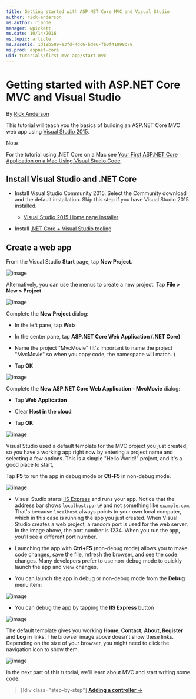 ```yaml
---
title: Getting started with ASP.NET Core MVC and Visual Studio
author: rick-anderson
ms.author: riande
manager: wpickett
ms.date: 10/14/2016
ms.topic: article
ms.assetid: 1d18b589-e3fd-4dc6-bde6-fb0f41998d78
ms.prod: aspnet-core
uid: tutorials/first-mvc-app/start-mvc
---
```

# Getting started with ASP.NET Core MVC and Visual Studio

By [Rick Anderson](https://twitter.com/RickAndMSFT)

This tutorial will teach you the basics of building an ASP.NET Core MVC web app using [Visual Studio 2015](https://www.visualstudio.com/en-us/visual-studio-homepage-vs.aspx).

> [!NOTE]
> For the tutorial using .NET Core on a Mac see [Your First ASP.NET Core Application on a Mac Using Visual Studio Code](../your-first-mac-aspnet.md).

## Install Visual Studio and .NET Core

* Install Visual Studio Community 2015. Select the Community download and the default installation. Skip this step if you have Visual Studio 2015 installed.

  * [Visual Studio 2015 Home page installer](https://www.visualstudio.com/en-us/visual-studio-homepage-vs.aspx)

* Install [.NET Core + Visual Studio tooling](http://go.microsoft.com/fwlink/?LinkID=798306)

## Create a web app

From the Visual Studio **Start** page, tap **New Project**.

![image](start-mvc/_static/new_project.png)

Alternatively, you can use the menus to create a new project. Tap **File > New > Project**.

![image](start-mvc/_static/alt_new_project.png)

Complete the **New Project** dialog:

* In the left pane, tap **Web**

* In the center pane, tap **ASP.NET Core Web Application (.NET Core)**

* Name the project "MvcMovie" (It's important to name the project "MvcMovie" so when you copy code, the namespace will match. )

* Tap **OK**

![image](start-mvc/_static/new_project2.png)

Complete the **New ASP.NET Core Web Application - MvcMovie** dialog:

* Tap **Web Application**

* Clear **Host in the cloud**

* Tap **OK**.

![image](start-mvc/_static/p3.png)

Visual Studio used a default template for the MVC project you just created, so you have a working app right now by entering a project name and selecting a few options. This is a simple "Hello World!" project, and it's a good place to start,

Tap **F5** to run the app in debug mode or **Ctl-F5** in non-debug mode.

![image](start-mvc/_static/1.png)

* Visual Studio starts [IIS Express](http://www.iis.net/learn/extensions/introduction-to-iis-express/iis-express-overview) and runs your app. Notice that the address bar shows `localhost:port#` and not something like `example.com`. That's because `localhost` always points to your own local computer, which in this case is running the app you just created. When Visual Studio creates a web project, a random port is used for the web server. In the image above, the port number is 1234. When you run the app, you'll see a different port number.

* Launching the app with **Ctrl+F5** (non-debug mode) allows you to make code changes, save the file, refresh the browser, and see the code changes. Many developers prefer to use non-debug mode to quickly launch the app and view changes.

* You can launch the app in debug or non-debug mode from the **Debug** menu item:

![image](start-mvc/_static/debug_menu.png)

* You can debug the app by tapping the **IIS Express** button

![image](start-mvc/_static/iis_express.png)

The default template gives you working **Home, Contact, About, Register** and **Log in** links. The browser image above doesn't show these links. Depending on the size of your browser, you might need to click the navigation icon to show them.

![image](start-mvc/_static/2.png)

In the next part of this tutorial, we'll learn about MVC and start writing some code.

>[!div class="step-by-step"]
[**Adding a controller** &rarr;](.\adding-controller.md)  
